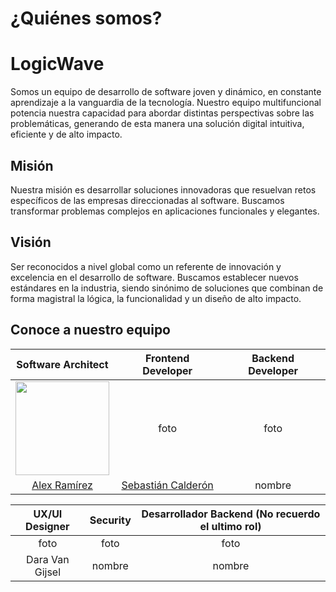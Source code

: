 # **¿Quiénes somos?**

# LogicWave

Somos un equipo de desarrollo de software joven y dinámico, en constante aprendizaje a la vanguardia de la tecnología. Nuestro equipo multifuncional potencia nuestra capacidad para abordar distintas perspectivas sobre las problemáticas, generando de esta manera una solución digital intuitiva, eficiente y de alto impacto. 

## Misión
Nuestra misión es desarrollar soluciones innovadoras que resuelvan retos específicos de las empresas direccionadas al software. Buscamos transformar problemas complejos en aplicaciones funcionales y elegantes.

## Visión
Ser reconocidos a nivel global como un referente de innovación y excelencia en el desarrollo de software. Buscamos establecer nuevos estándares en la industria, siendo sinónimo de soluciones que combinan de forma magistral la lógica, la funcionalidad y un diseño de alto impacto.

## Conoce a nuestro equipo

| Software Architect  | Frontend Developer|  Backend Developer |
|     :---:      |     :---:      |     :---:      |
|  <img src="https://github.com/user-attachments/assets/b3371101-ce8b-4489-b87b-2d16157cd30a" width="150"> | foto     |  foto    |
| [Alex Ramírez](https://github.com/ALISrj)     | [Sebastián Calderón](https://github.com/cbhas)       | nombre      | [Carlos Mejia](https://github.com/cdm18)

| UX/UI Designer |  Security | Desarrollador Backend (No recuerdo el ultimo rol) |
|     :---:      |     :---:      |     :---:      |
|  foto   | foto     |  foto    |
|Dara Van Gijsel | nombre       | nombre      |
